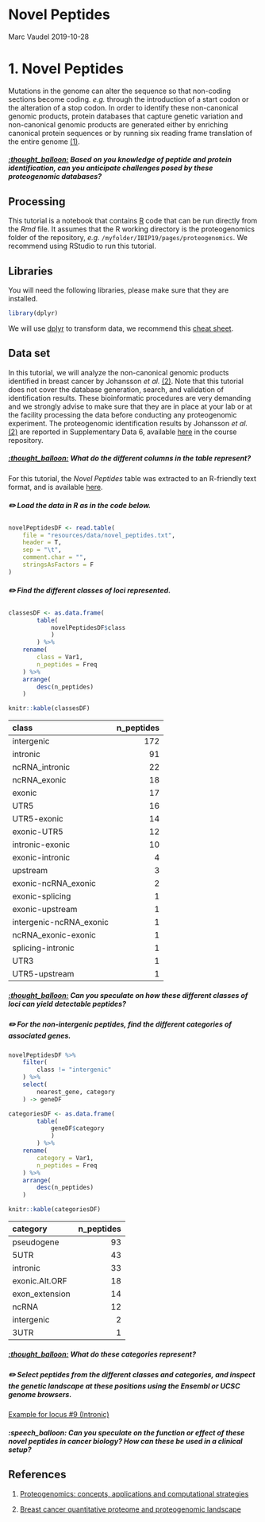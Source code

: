 Novel Peptides
================
Marc Vaudel
2019-10-28

# 1\. Novel Peptides

Mutations in the genome can alter the sequence so that non-coding
sections become coding. *e.g.* through the introduction of a start codon
or the alteration of a stop codon. In order to identify these
non-canonical genomic products, protein databases that capture genetic
variation and non-canonical genomic products are generated either by
enriching canonical protein sequences or by running six reading frame
translation of the entire genome
[(1)](#references).

##### [:thought\_balloon:](answers.md#thought_balloon-based-on-you-knowledge-of-peptide-and-protein-identification-can-you-anticipate-challenges-posed-by-these-proteogenomic-databases) *Based on you knowledge of peptide and protein identification, can you anticipate challenges posed by these proteogenomic databases?*

## Processing

This tutorial is a notebook that contains [R](r-project.org) code that
can be run directly from the *Rmd* file. It assumes that the R working
directory is the proteogenomics folder of the repository, *e.g.*
`/myfolder/IBIP19/pages/proteogenomics`. We recommend using RStudio to
run this tutorial.

## Libraries

You will need the following libraries, please make sure that they are
installed.

``` r
library(dplyr)
```

We will use [dplyr](dplyr.tidyverse.org) to transform data, we recommend
this [cheat
sheet](https://github.com/rstudio/cheatsheets/blob/master/data-transformation.pdf).

## Data set

In this tutorial, we will analyze the non-canonical genomic products
identified in breast cancer by Johansson *et al.* [(2)](#references).
Note that this tutorial does not cover the database generation, search,
and validation of identification results. These bioinformatic procedures
are very demanding and we strongly advise to make sure that they are in
place at your lab or at the facility processing the data before
conducting any proteogenomic experiment. The proteogenomic
identification results by Johansson *et al.* [(2)](#references) are
reported in Supplementary Data 6, available
[here](../resources/Johansson_et_al_breast_cancer_quantitative_proteome_and_proteogenomic_landscape)
in the course
repository.

##### [:thought\_balloon:](answers.md#thought_balloon-what-do-the-different-columns-in-the-table-represent) *What do the different columns in the table represent?*

For this tutorial, the *Novel Peptides* table was extracted to an
R-friendly text format, and is available
[here](resources/data/novel_peptides.txt).

##### :pencil2: Load the data in R as in the code below.

``` r
novelPeptidesDF <- read.table(
    file = "resources/data/novel_peptides.txt",
    header = T,
    sep = "\t",
    comment.char = "",
    stringsAsFactors = F
)
```

##### :pencil2: Find the different classes of loci represented.

``` r
classesDF <- as.data.frame(
        table(
            novelPeptidesDF$class
            )
        ) %>%
    rename(
        class = Var1,
        n_peptides = Freq
    ) %>%
    arrange(
        desc(n_peptides)
    )

knitr::kable(classesDF)
```

| class                    | n\_peptides |
| :----------------------- | ----------: |
| intergenic               |         172 |
| intronic                 |          91 |
| ncRNA\_intronic          |          22 |
| ncRNA\_exonic            |          18 |
| exonic                   |          17 |
| UTR5                     |          16 |
| UTR5-exonic              |          14 |
| exonic-UTR5              |          12 |
| intronic-exonic          |          10 |
| exonic-intronic          |           4 |
| upstream                 |           3 |
| exonic-ncRNA\_exonic     |           2 |
| exonic-splicing          |           1 |
| exonic-upstream          |           1 |
| intergenic-ncRNA\_exonic |           1 |
| ncRNA\_exonic-exonic     |           1 |
| splicing-intronic        |           1 |
| UTR3                     |           1 |
| UTR5-upstream            |           1 |

##### [:thought\_balloon:](answers.md#thought_balloon-can-you-speculate-on-how-these-different-classes-of-loci-can-yield-detectable-peptides) *Can you speculate on how these different classes of loci can yield detectable peptides?*

##### :pencil2: For the non-intergenic peptides, find the different categories of associated genes.

``` r
novelPeptidesDF %>% 
    filter(
        class != "intergenic"
    ) %>%
    select(
        nearest_gene, category
    ) -> geneDF

categoriesDF <- as.data.frame(
        table(
            geneDF$category
            )
        ) %>%
    rename(
        category = Var1,
        n_peptides = Freq
    ) %>%
    arrange(
        desc(n_peptides)
    )

knitr::kable(categoriesDF)
```

| category        | n\_peptides |
| :-------------- | ----------: |
| pseudogene      |          93 |
| 5UTR            |          43 |
| intronic        |          33 |
| exonic.Alt.ORF  |          18 |
| exon\_extension |          14 |
| ncRNA           |          12 |
| intergenic      |           2 |
| 3UTR            |           1 |

##### [:thought\_balloon:](answers.md#thought_balloon-what-do-these-categories-represent) *What do these categories represent?*

##### :pencil2: Select peptides from the different classes and categories, and inspect the genetic landscape at these positions using the Ensembl or UCSC genome browsers.

[Example for locus \#9
(Intronic)](grch37.ensembl.org/Homo_sapiens/Location/View?r=1:51913622-51913666)

##### :speech\_balloon: Can you speculate on the function or effect of these novel peptides in cancer biology? How can these be used in a clinical setup?

## References

1)  [Proteogenomics: concepts, applications and computational
    strategies](https://www.ncbi.nlm.nih.gov/pubmed/25357241)

2)  [Breast cancer quantitative proteome and proteogenomic
    landscape](https://www.ncbi.nlm.nih.gov/pubmed/30962452)
